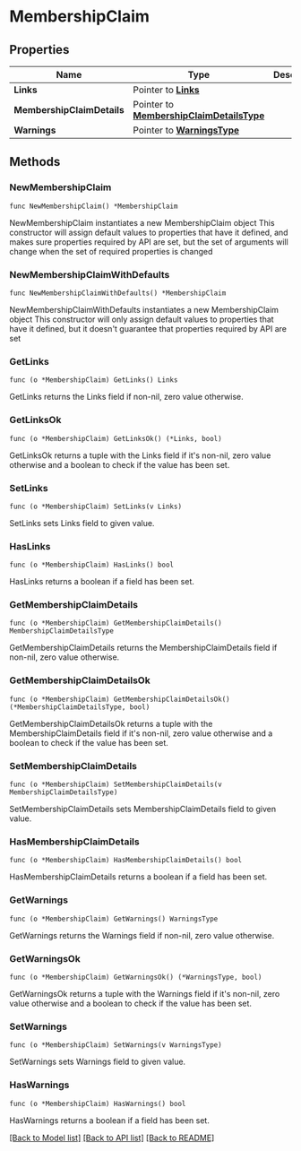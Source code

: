 # MembershipClaim

## Properties

Name | Type | Description | Notes
------------ | ------------- | ------------- | -------------
**Links** | Pointer to [**Links**](Links.md) |  | [optional] 
**MembershipClaimDetails** | Pointer to [**MembershipClaimDetailsType**](MembershipClaimDetailsType.md) |  | [optional] 
**Warnings** | Pointer to [**WarningsType**](WarningsType.md) |  | [optional] 

## Methods

### NewMembershipClaim

`func NewMembershipClaim() *MembershipClaim`

NewMembershipClaim instantiates a new MembershipClaim object
This constructor will assign default values to properties that have it defined,
and makes sure properties required by API are set, but the set of arguments
will change when the set of required properties is changed

### NewMembershipClaimWithDefaults

`func NewMembershipClaimWithDefaults() *MembershipClaim`

NewMembershipClaimWithDefaults instantiates a new MembershipClaim object
This constructor will only assign default values to properties that have it defined,
but it doesn't guarantee that properties required by API are set

### GetLinks

`func (o *MembershipClaim) GetLinks() Links`

GetLinks returns the Links field if non-nil, zero value otherwise.

### GetLinksOk

`func (o *MembershipClaim) GetLinksOk() (*Links, bool)`

GetLinksOk returns a tuple with the Links field if it's non-nil, zero value otherwise
and a boolean to check if the value has been set.

### SetLinks

`func (o *MembershipClaim) SetLinks(v Links)`

SetLinks sets Links field to given value.

### HasLinks

`func (o *MembershipClaim) HasLinks() bool`

HasLinks returns a boolean if a field has been set.

### GetMembershipClaimDetails

`func (o *MembershipClaim) GetMembershipClaimDetails() MembershipClaimDetailsType`

GetMembershipClaimDetails returns the MembershipClaimDetails field if non-nil, zero value otherwise.

### GetMembershipClaimDetailsOk

`func (o *MembershipClaim) GetMembershipClaimDetailsOk() (*MembershipClaimDetailsType, bool)`

GetMembershipClaimDetailsOk returns a tuple with the MembershipClaimDetails field if it's non-nil, zero value otherwise
and a boolean to check if the value has been set.

### SetMembershipClaimDetails

`func (o *MembershipClaim) SetMembershipClaimDetails(v MembershipClaimDetailsType)`

SetMembershipClaimDetails sets MembershipClaimDetails field to given value.

### HasMembershipClaimDetails

`func (o *MembershipClaim) HasMembershipClaimDetails() bool`

HasMembershipClaimDetails returns a boolean if a field has been set.

### GetWarnings

`func (o *MembershipClaim) GetWarnings() WarningsType`

GetWarnings returns the Warnings field if non-nil, zero value otherwise.

### GetWarningsOk

`func (o *MembershipClaim) GetWarningsOk() (*WarningsType, bool)`

GetWarningsOk returns a tuple with the Warnings field if it's non-nil, zero value otherwise
and a boolean to check if the value has been set.

### SetWarnings

`func (o *MembershipClaim) SetWarnings(v WarningsType)`

SetWarnings sets Warnings field to given value.

### HasWarnings

`func (o *MembershipClaim) HasWarnings() bool`

HasWarnings returns a boolean if a field has been set.


[[Back to Model list]](../README.md#documentation-for-models) [[Back to API list]](../README.md#documentation-for-api-endpoints) [[Back to README]](../README.md)


